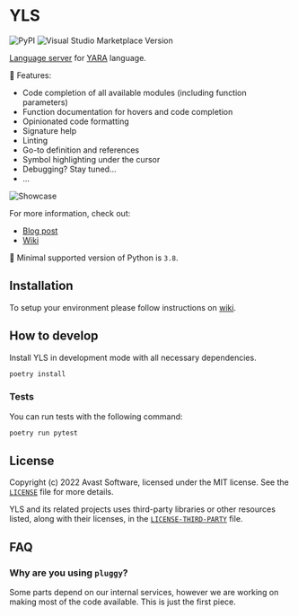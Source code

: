 # YLS

![PyPI](https://img.shields.io/pypi/v/yls?label=yls)
![Visual Studio Marketplace Version](https://img.shields.io/visual-studio-marketplace/v/avast-threatlabs-yara.vscode-yls?label=vscode)

[Language server](https://microsoft.github.io/language-server-protocol/) for
[YARA](https://yara.readthedocs.io/en/stable/) language.

:rocket: Features:
- Code completion of all available modules (including function parameters)
- Function documentation for hovers and code completion
- Opinionated code formatting
- Signature help
- Linting
- Go-to definition and references
- Symbol highlighting under the cursor
- Debugging? Stay tuned...
- ...

![Showcase](https://github.com/avast/yls/raw/master/assets/yls.png)

For more information, check out:
- [Blog post](https://engineering.avast.io/yls-first-step-towards-yara-development-environment/)
- [Wiki](https://www.github.com/avast/yls/wiki)

:snake: Minimal supported version of Python is `3.8`.

## Installation

To setup your environment please follow instructions on
[wiki](https://github.com/avast/yls/wiki/How-to-setup).

## How to develop

Install YLS in development mode with all necessary dependencies.

```bash
poetry install
```

### Tests

You can run tests with the following command:

```bash
poetry run pytest
```

## License

Copyright (c) 2022 Avast Software, licensed under the MIT license. See the
[`LICENSE`](https://github.com/avast/yls/blob/master/LICENSE) file for more
details.

YLS and its related projects uses third-party libraries or other resources
listed, along with their licenses, in the
[`LICENSE-THIRD-PARTY`](https://github.com/avast/yls/blob/master/LICENSE-THIRD-PARTY)
file.

## FAQ

### Why are you using `pluggy`?

Some parts depend on our internal services, however we are working on making
most of the code available. This is just the first piece.
